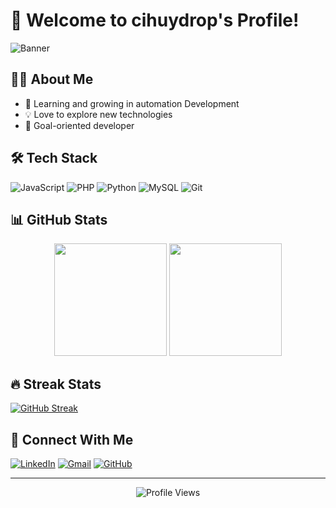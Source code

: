 # 👋 Welcome to cihuydrop's Profile!

![Banner](https://capsule-render.vercel.app/api?type=waving&color=gradient&height=200&section=header&text=cihuydrop&fontSize=80&animation=fadeIn)

## 🧑‍💻 About Me
- 🌱 Learning and growing in automation Development
- 💡 Love to explore new technologies
- 🎯 Goal-oriented developer

## 🛠️ Tech Stack
![JavaScript](https://img.shields.io/badge/-JavaScript-F7DF1E?style=for-the-badge&logo=javascript&logoColor=black)
![PHP](https://img.shields.io/badge/-PHP-777BB4?style=for-the-badge&logo=php&logoColor=white)
![Python](https://img.shields.io/badge/-Python-3776AB?style=for-the-badge&logo=python&logoColor=white)
![MySQL](https://img.shields.io/badge/-MySQL-4479A1?style=for-the-badge&logo=mysql&logoColor=white)
![Git](https://img.shields.io/badge/-Git-F05032?style=for-the-badge&logo=git&logoColor=white)

## 📊 GitHub Stats

<div align="center">
  <img height="180em" src="https://github-readme-stats-eight-theta.vercel.app/api?username=cihuydrop&show_icons=true&theme=algolia&include_all_commits=true&count_private=true"/>
  <img height="180em" src="https://github-readme-stats-eight-theta.vercel.app/api/top-langs/?username=cihuydrop&layout=compact&langs_count=8&theme=algolia"/>
</div>

## 🔥 Streak Stats
[![GitHub Streak](https://streak-stats.demolab.com/?user=cihuydrop)](https://git.io/streak-stats)

## 🤝 Connect With Me
[![LinkedIn](https://img.shields.io/badge/LinkedIn-0077B5?style=for-the-badge&logo=linkedin&logoColor=white)](https://linkedin.com/in/cihuydrop)
[![Gmail](https://img.shields.io/badge/Gmail-D14836?style=for-the-badge&logo=gmail&logoColor=white)](mailto:your.email@gmail.com)
[![GitHub](https://img.shields.io/badge/GitHub-100000?style=for-the-badge&logo=github&logoColor=white)](https://github.com/cihuydrop)

---
<div align="center">
  <img src="https://komarev.com/ghpvc/?username=cihuydrop&color=blue&style=flat-square&label=Profile+Views" alt="Profile Views"/>
</div>

